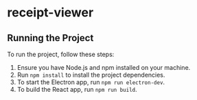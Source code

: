 # receipt-viewer

## Running the Project

To run the project, follow these steps:

1. Ensure you have Node.js and npm installed on your machine.
2. Run `npm install` to install the project dependencies.
3. To start the Electron app, run `npm run electron-dev`.
4. To build the React app, run `npm run build`.
